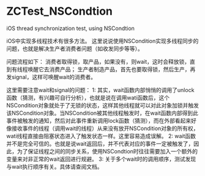 ZCTest_NSCondtion
=================

iOS thread synchronization test, using NSCondtion


iOS中实现多线程技术有很多方法。
这里说说使用NSCondition实现多线程同步的问题，也就是解决生产者消费者问题（如收发同步等等）。

问题流程如下：
    消费者取得锁，取产品，如果没有，则wait，这时会释放锁，直到有线程唤醒它去消费产品；
    生产者制造产品，首先也要取得锁，然后生产，再发signal，这样可唤醒wait的消费者。

这里需要注意wait和signal的问题：
    1: 其实，wait函数内部悄悄的调用了unlock函数（猜测，有兴趣可自行分析），也就是说在调用wati函数后，这个NSCondition对象就处于了无锁的状态，这样其他线程就可以对此对象加锁并触发该NSCondition对象。当NSCondition被其他线程触发时，在wait函数内部得到此事件被触发的通知，然后对此事件重新调用lock函数（猜测），而在外部看起来好像接收事件的线程（调用wait的线程）从来没有放开NSCondition对象的所有权，wati线程直接由阻塞状态进入了触发状态一样。这里容易造成误解。
    2: wait函数并不是完全可信的。也就是说wait返回后，并不代表对应的事件一定被触发了，因此，为了保证线程之间的同步关系，使用NSCondtion时往往需要加入一个额外的变量来对非正常的wait返回进行规避。
    3: 关于多个wait时的调用顺序，测试发现与wait执行顺序有关。具体请查阅文档。


